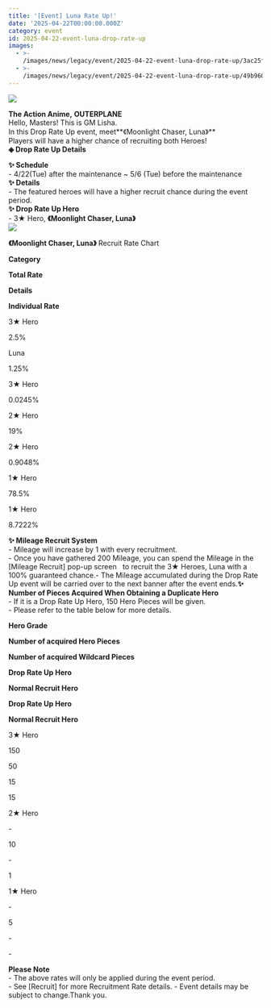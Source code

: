 ```yaml
---
title: '[Event] Luna Rate Up!'
date: '2025-04-22T00:00:00.000Z'
category: event
id: 2025-04-22-event-luna-drop-rate-up
images:
  - >-
    /images/news/legacy/event/2025-04-22-event-luna-drop-rate-up/3ac25fa176624380825758a9f99e1072.webp
  - >-
    /images/news/legacy/event/2025-04-22-event-luna-drop-rate-up/49b960ad35f24039804954f2a88e27d4.webp
---
```


![](/images/news/legacy/event/2025-04-22-event-luna-drop-rate-up/3ac25fa176624380825758a9f99e1072.webp)  

  
**The Action Anime,** **OUTERPLANE**  
Hello, Masters! This is GM Lisha.  
In this Drop Rate Up event, meet**《Moonlight Chaser, Luna》**  
Players will have a higher chance of recruiting both Heroes!  
**◈ Drop Rate Up Details**  

**✨ Schedule**  
\- 4/22(Tue) after the maintenance ~ 5/6 (Tue) before the maintenance  
**✨ Details**   
\- The featured heroes will have a higher recruit chance during the event period.  
**✨ Drop Rate Up Hero**   
\- 3★ Hero, **《Moonlight Chaser, Luna》**  
![](/images/news/legacy/event/2025-04-22-event-luna-drop-rate-up/49b960ad35f24039804954f2a88e27d4.webp)  

  
**《Moonlight Chaser, Luna》** Recruit Rate Chart 

**Category**

**Total Rate**

**Details**

**Individual Rate**

3★ Hero

2.5%

Luna

1.25%

3★ Hero

0.0245%

2★ Hero

19%

2★ Hero

0.9048%

1★ Hero

78.5%

1★ Hero

8.7222%

  
**✨ Mileage Recruit System**   
\- Mileage will increase by 1 with every recruitment.  
\- Once you have gathered 200 Mileage, you can spend the Mileage in the \[Mileage Recruit\] pop-up screen   to recruit the 3★ Heroes, Luna with a 100% guaranteed chance.- The Mileage accumulated during the Drop Rate Up event will be carried over to the next banner after the event ends.**✨ Number of Pieces Acquired When Obtaining a Duplicate Hero**  
\- If it is a Drop Rate Up Hero, 150 Hero Pieces will be given.  
\- Please refer to the table below for more details.

**Hero Grade**

**Number of acquired Hero Pieces**

**Number of acquired Wildcard Pieces**

**Drop Rate Up Hero**

**Normal Recruit Hero**

**Drop Rate Up Hero**

**Normal Recruit Hero**

3★ Hero

150

50

15

15

2★ Hero

\-

10

\-

1

1★ Hero

\-

5

\-

\-

  
**Please Note**   
\- The above rates will only be applied during the event period.   
\- See \[Recruit\] for more Recruitment Rate details. - Event details may be subject to change.Thank you.
